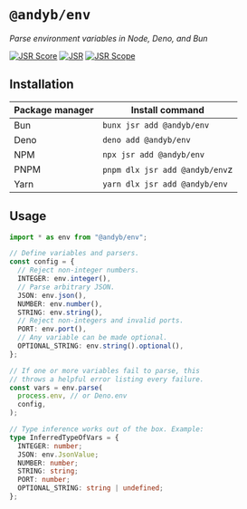 # `@andyb/env`

_Parse environment variables in Node, Deno, and Bun_

[![JSR Score](https://jsr.io/badges/@andyb/env/score)](https://jsr.io/@andyb/env)
[![JSR](https://jsr.io/badges/@andyb/env)](https://jsr.io/@andyb/env)
[![JSR Scope](https://jsr.io/badges/@andyb)](https://jsr.io/@andyb)

## Installation

| Package manager | Install command                |
| --------------- | ------------------------------ |
| Bun             | `bunx jsr add @andyb/env`      |
| Deno            | `deno add @andyb/env`          |
| NPM             | `npx jsr add @andyb/env`       |
| PNPM            | `pnpm dlx jsr add @andyb/env`z |
| Yarn            | `yarn dlx jsr add @andyb/env`  |

## Usage

```ts
import * as env from "@andyb/env";

// Define variables and parsers.
const config = {
  // Reject non-integer numbers.
  INTEGER: env.integer(),
  // Parse arbitrary JSON.
  JSON: env.json(),
  NUMBER: env.number(),
  STRING: env.string(),
  // Reject non-integers and invalid ports.
  PORT: env.port(),
  // Any variable can be made optional.
  OPTIONAL_STRING: env.string().optional(),
};

// If one or more variables fail to parse, this
// throws a helpful error listing every failure.
const vars = env.parse(
  process.env, // or Deno.env
  config,
);

// Type inference works out of the box. Example:
type InferredTypeOfVars = {
  INTEGER: number;
  JSON: env.JsonValue;
  NUMBER: number;
  STRING: string;
  PORT: number;
  OPTIONAL_STRING: string | undefined;
};
```
